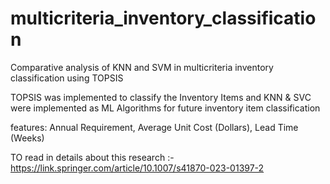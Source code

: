 # multicriteria_inventory_classification
Comparative analysis of KNN and SVM in multicriteria inventory classification using TOPSIS

TOPSIS was implemented to classify the Inventory Items and KNN & SVC were implemented as ML Algorithms for future inventory item classification 

features: Annual Requirement, Average Unit Cost (Dollars), Lead Time (Weeks)

TO read in details about this research :- https://link.springer.com/article/10.1007/s41870-023-01397-2
